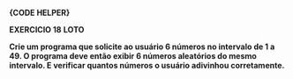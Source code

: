 **{CODE HELPER}**

**EXERCICIO 18**
**LOTO**

**Crie um programa que solicite ao usuário 6 números no intervalo de 1 a 49. O programa deve então exibir 6 números aleatórios do mesmo intervalo. E verificar quantos números o usuário adivinhou corretamente.**
